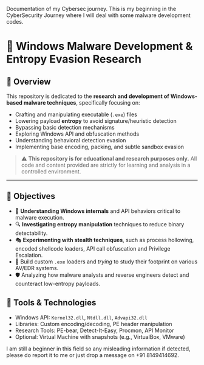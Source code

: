 Documentation of my Cybersec journey.
This is my beginning in the CyberSecurity Journey where I will deal with some malware development codes.

# 🔐 Windows Malware Development & Entropy Evasion Research

## 📌 Overview

This repository is dedicated to the **research and development of Windows-based malware techniques**, 
specifically focusing on:

- Crafting and manipulating executable (`.exe`) files
- Lowering payload **entropy** to avoid signature/heuristic detection
- Bypassing basic detection mechanisms
- Exploring Windows API and obfuscation methods
- Understanding behavioral detection evasion
- Implementing base encoding, packing, and subtle sandbox evasion

> ⚠️ **This repository is for educational and research purposes only.** All code and content provided are strictly for learning 
  and analysis in a controlled environment.

---

## 🎯 Objectives

- 🧠 **Understanding Windows internals** and API behaviors critical to malware execution.
- 🔍 **Investigating entropy manipulation** techniques to reduce binary detectability.
- 🎭 **Experimenting with stealth techniques**, such as process hollowing, encoded shellcode loaders, API call obfuscation
  and Privilege Escalation.
- 💾 Build custom `.exe` loaders and *trying* to study their footprint on various AV/EDR systems.
- 🛡️ Analyzing how malware analysts and reverse engineers detect and counteract low-entropy payloads.

## 🔧 Tools & Technologies

- Windows API: `Kernel32.dll`, `Ntdll.dll`, `Advapi32.dll`
- Libraries: Custom encoding/decoding, PE header manipulation
- Research Tools: PE-bear, Detect-It-Easy, Procmon, API Monitor
- Optional: Virtual Machine with snapshots (e.g., VirtualBox, VMware)


I am still a beginner in this field so any misleading information if detected, please do report it to me or just drop a message  on
+91 8149414692.
